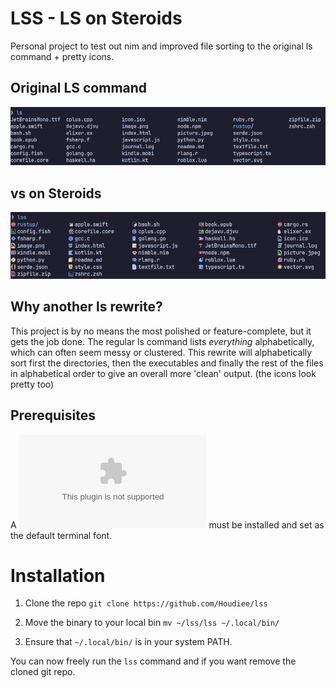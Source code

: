 # LSS - LS on Steroids

Personal project to test out nim and improved file sorting to the original ls command + pretty icons.

## Original LS command
![](./assets/ls.png)

## vs on Steroids
![](./assets/lss.png)

## Why another ls rewrite?
This project is by no means the most polished or feature-complete, but it gets the job done. The regular ls command lists *everything* alphabetically, which can often seem messy or clustered. This rewrite will alphabetically sort first the directories, then the executables and finally the rest of the files in alphabetical order to give an overall more 'clean' output. (the icons look pretty too)

## Prerequisites
A ![nerd font](nerdfonts.com) must be installed and set as the default terminal font.

# Installation
1. Clone the repo
```git clone https://github.com/Houdiee/lss```

2. Move the binary to your local bin
```mv ~/lss/lss ~/.local/bin/```

3. Ensure that ```~/.local/bin/``` is in your system PATH.

You can now freely run the ```lss``` command and if you want remove the cloned git repo.
